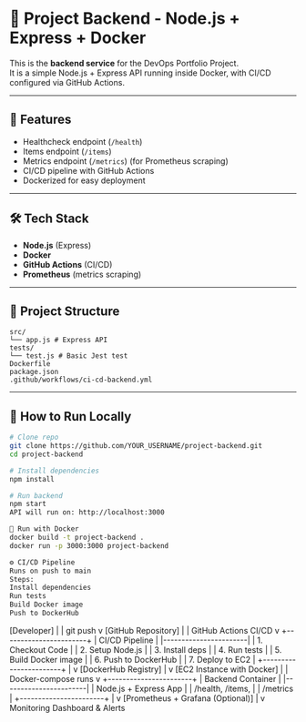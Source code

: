 # 🚀 Project Backend - Node.js + Express + Docker

This is the **backend service** for the DevOps Portfolio Project.  
It is a simple Node.js + Express API running inside Docker, with CI/CD configured via GitHub Actions.

---

## 📌 Features
- Healthcheck endpoint (`/health`)
- Items endpoint (`/items`)
- Metrics endpoint (`/metrics`) (for Prometheus scraping)
- CI/CD pipeline with GitHub Actions
- Dockerized for easy deployment

---

## 🛠️ Tech Stack
- **Node.js** (Express)
- **Docker**
- **GitHub Actions** (CI/CD)
- **Prometheus** (metrics scraping)

---

## 📂 Project Structure
```
src/
└── app.js # Express API
tests/
└── test.js # Basic Jest test
Dockerfile
package.json
.github/workflows/ci-cd-backend.yml
```

---

## 🚀 How to Run Locally
```bash
# Clone repo
git clone https://github.com/YOUR_USERNAME/project-backend.git
cd project-backend

# Install dependencies
npm install

# Run backend
npm start
API will run on: http://localhost:3000

🐳 Run with Docker
docker build -t project-backend .
docker run -p 3000:3000 project-backend

⚙️ CI/CD Pipeline
Runs on push to main
Steps:
Install dependencies
Run tests
Build Docker image
Push to DockerHub
```
   [Developer]
       |
       | git push
       v
[GitHub Repository]
       |
       | GitHub Actions CI/CD
       v
+-----------------------+
|   CI/CD Pipeline      |
|-----------------------|
| 1. Checkout Code      |
| 2. Setup Node.js      |
| 3. Install deps       |
| 4. Run tests          |
| 5. Build Docker image |
| 6. Push to DockerHub  |
| 7. Deploy to EC2      |
+-----------------------+
       |
       v
 [DockerHub Registry]
       |
       v
[EC2 Instance with Docker]
       |
       | Docker-compose runs
       v
+-----------------------+
| Backend Container     |
|-----------------------|
| Node.js + Express App |
| /health, /items,      |
| /metrics              |
+-----------------------+
       |
       v
[Prometheus + Grafana (Optional)]
       |
       v
Monitoring Dashboard & Alerts
